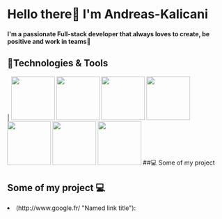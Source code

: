 # Hello there:wave: I'm Andreas-Kalicani
**<h4>I'm a passionate Full-stack developer that always loves to create, be positive and  work in teams:pray:</h4>**
## :wrench:Technologies & Tools
| <img src="https://doc.castsoftware.com/download/thumbnails/418185647/CAST_ReactJS_Application.jpg?version=1&modificationDate=1593447628930&api=v2" width="100px" height="100px"/>
<img src="https://fs.siteor.com/javatech/files/layout/assan/vavatech/img/content/css_nowe_logo.png?1615208030" height="100px" width="100px"/>
<img src="https://upload.wikimedia.org/wikipedia/commons/thumb/6/61/HTML5_logo_and_wordmark.svg/2048px-HTML5_logo_and_wordmark.svg.png" height="100px" width="100px" />
<img src="https://upload.wikimedia.org/wikipedia/commons/thumb/9/99/Unofficial_JavaScript_logo_2.svg/480px-Unofficial_JavaScript_logo_2.svg.png" height="100px" width="100px"/>
<img src="https://mpng.subpng.com/20180531/sas/kisspng-bootstrap-react-software-framework-javascript-fron-5b0f9b1ab26fd7.9058729715277494027309.jpg" width="100px" height="100px" />
<img src="https://cdn.pixabay.com/photo/2015/04/23/17/41/node-js-736399_960_720.png" height="100px" width="100px"/>
<img src="https://download.logo.wine/logo/MySQL/MySQL-Logo.wine.png" width="100px" height="100px"/> 
##:computer: Some of my project
## Some of my project :computer:	
<li>(http://www.google.fr/ "Named link title"):</li>
